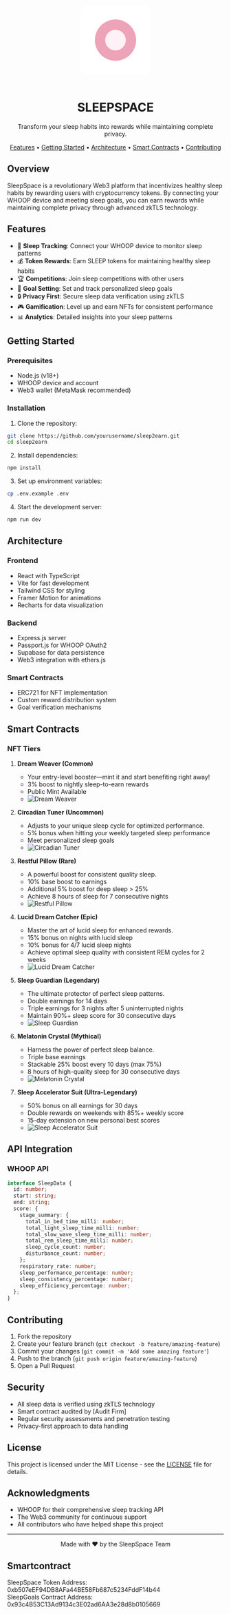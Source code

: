 <div align="center">
  <div style="background: white; padding: 20px; border-radius: 10px; display: inline-block; margin-bottom: 20px;">
    <svg width="120" height="120" viewBox="0 0 100 100">
      <circle cx="50" cy="50" r="40" fill="#eda3b8" />
      <circle cx="50" cy="50" r="20" fill="#fff1f5" />
    </svg>
  </div>

  <h1>SLEEPSPACE</h1>
  <p>Transform your sleep habits into rewards while maintaining complete privacy.</p>

  <p>
    <a href="#features">Features</a> •
    <a href="#getting-started">Getting Started</a> •
    <a href="#architecture">Architecture</a> •
    <a href="#smart-contracts">Smart Contracts</a> •
    <a href="#contributing">Contributing</a>
  </p>
</div>

## Overview

SleepSpace is a revolutionary Web3 platform that incentivizes healthy sleep habits by rewarding users with cryptocurrency tokens. By connecting your WHOOP device and meeting sleep goals, you can earn rewards while maintaining complete privacy through advanced zkTLS technology.

## Features

- 🌙 **Sleep Tracking**: Connect your WHOOP device to monitor sleep patterns
- 💰 **Token Rewards**: Earn SLEEP tokens for maintaining healthy sleep habits
- 🏆 **Competitions**: Join sleep competitions with other users
- 🎯 **Goal Setting**: Set and track personalized sleep goals
- 🔒 **Privacy First**: Secure sleep data verification using zkTLS
- 🎮 **Gamification**: Level up and earn NFTs for consistent performance
- 📊 **Analytics**: Detailed insights into your sleep patterns

## Getting Started

### Prerequisites

- Node.js (v18+)
- WHOOP device and account
- Web3 wallet (MetaMask recommended)

### Installation

1. Clone the repository:
```bash
git clone https://github.com/yourusername/sleep2earn.git
cd sleep2earn
```

2. Install dependencies:
```bash
npm install
```

3. Set up environment variables:
```bash
cp .env.example .env
```

4. Start the development server:
```bash
npm run dev
```

## Architecture

### Frontend
- React with TypeScript
- Vite for fast development
- Tailwind CSS for styling
- Framer Motion for animations
- Recharts for data visualization

### Backend
- Express.js server
- Passport.js for WHOOP OAuth2
- Supabase for data persistence
- Web3 integration with ethers.js

### Smart Contracts
- ERC721 for NFT implementation
- Custom reward distribution system
- Goal verification mechanisms

## Smart Contracts

### NFT Tiers

1. **Dream Weaver (Common)**
   - Your entry-level booster—mint it and start benefiting right away!
   - 3% boost to nightly sleep-to-earn rewards
   - Public Mint Available
   - ![Dream Weaver](https://sapphire-following-turkey-778.mypinata.cloud/ipfs/bafkreidubgln7eaooxnu46myiyv5mcksdkcokt75vbak3fhbprabinm3oq)

2. **Circadian Tuner (Uncommon)**
   - Adjusts to your unique sleep cycle for optimized performance.
   - 5% bonus when hitting your weekly targeted sleep performance
   - Meet personalized sleep goals
   - ![Circadian Tuner](https://sapphire-following-turkey-778.mypinata.cloud/ipfs/bafkreickriv6hprmlhxw7tostwumwzatgnlmmauuxbyjvjszkaazu43q2m)

3. **Restful Pillow (Rare)**
   - A powerful boost for consistent quality sleep.
   - 10% base boost to earnings
   - Additional 5% boost for deep sleep > 25%
   - Achieve 8 hours of sleep for 7 consecutive nights
   - ![Restful Pillow](https://sapphire-following-turkey-778.mypinata.cloud/ipfs/bafkreihiobm7cwykra6scrqkwiwilkzphw2luykvj4vr2wzn2cdavyxaki)

4. **Lucid Dream Catcher (Epic)**
   - Master the art of lucid sleep for enhanced rewards.
   - 15% bonus on nights with lucid sleep
   - 10% bonus for 4/7 lucid sleep nights
   - Achieve optimal sleep quality with consistent REM cycles for 2 weeks
   - ![Lucid Dream Catcher](https://sapphire-following-turkey-778.mypinata.cloud/ipfs/bafkreiblzgc3up2zzvgxmwizzrrbvzpcwvimkdouoy5z7pmdq5xhiizfuq)

5. **Sleep Guardian (Legendary)**
   - The ultimate protector of perfect sleep patterns.
   - Double earnings for 14 days
   - Triple earnings for 3 nights after 5 uninterrupted nights
   - Maintain 90%+ sleep score for 30 consecutive days
   - ![Sleep Guardian](https://sapphire-following-turkey-778.mypinata.cloud/ipfs/bafkreidw2zlzsihgmc2fwoscdujoge3xzq2uljddx7gbxa22yxdgvjicna)

6. **Melatonin Crystal (Mythical)**
   - Harness the power of perfect sleep balance.
   - Triple base earnings
   - Stackable 25% boost every 10 days (max 75%)
   - 8 hours of high-quality sleep for 30 consecutive days
   - ![Melatonin Crystal](https://sapphire-following-turkey-778.mypinata.cloud/ipfs/bafkreidspmybrkl5qpjojnlgw6l4q2nfynujul75ogmdqfg3h5mhnryyoq)

7. **Sleep Accelerator Suit (Ultra-Legendary)**
   - 50% bonus on all earnings for 30 days
   - Double rewards on weekends with 85%+ weekly score
   - 15-day extension on new personal best scores
   - ![Sleep Accelerator Suit](https://sapphire-following-turkey-778.mypinata.cloud/ipfs/bafkreieffuyx2ovbskhu27gjdzh4hf7qxowrlkdzlzmh5xklteglhv4wxe)

## API Integration

### WHOOP API
```typescript
interface SleepData {
  id: number;
  start: string;
  end: string;
  score: {
    stage_summary: {
      total_in_bed_time_milli: number;
      total_light_sleep_time_milli: number;
      total_slow_wave_sleep_time_milli: number;
      total_rem_sleep_time_milli: number;
      sleep_cycle_count: number;
      disturbance_count: number;
    };
    respiratory_rate: number;
    sleep_performance_percentage: number;
    sleep_consistency_percentage: number;
    sleep_efficiency_percentage: number;
  };
}
```

## Contributing

1. Fork the repository
2. Create your feature branch (`git checkout -b feature/amazing-feature`)
3. Commit your changes (`git commit -m 'Add some amazing feature'`)
4. Push to the branch (`git push origin feature/amazing-feature`)
5. Open a Pull Request

## Security

- All sleep data is verified using zkTLS technology
- Smart contract audited by [Audit Firm]
- Regular security assessments and penetration testing
- Privacy-first approach to data handling

## License

This project is licensed under the MIT License - see the [LICENSE](LICENSE) file for details.

## Acknowledgments

- WHOOP for their comprehensive sleep tracking API
- The Web3 community for continuous support
- All contributors who have helped shape this project

---

<div align="center">
  Made with ❤️ by the SleepSpace Team
</div>

## Smartcontract

SleepSpace Token Address: 0xb507eEF94DB8AFa44BE58Fb687c5234FddF14b44  
SleepGoals Contract Address: 0x93c4B53C13Ad9134c3E02ad6AA3e28d8b0105669
